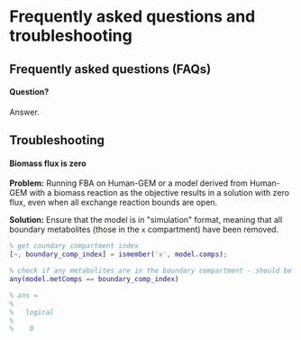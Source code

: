 # Frequently asked questions and troubleshooting

## Frequently asked questions (FAQs)

#### Question?
Answer.


## Troubleshooting

#### Biomass flux is zero
**Problem:** Running FBA on Human-GEM or a model derived from Human-GEM with a biomass reaction as the objective results in a solution with zero flux, even when all exchange reaction bounds are open.

**Solution:** Ensure that the model is in "simulation" format, meaning that all boundary metabolites (those in the `x` compartment) have been removed.
```matlab
% get coundary compartment index
[~, boundary_comp_index] = ismember('x', model.comps);

% check if any metabolites are in the boundary compartment - should be FALSE (0)
any(model.metComps == boundary_comp_index)

% ans =
% 
%   logical
% 
%    0
```



